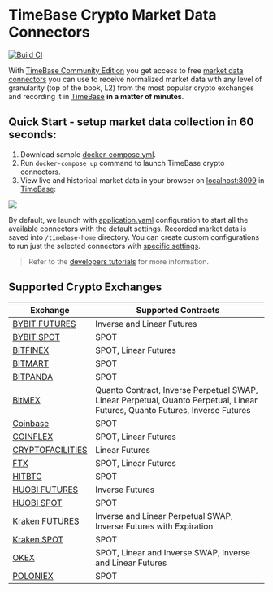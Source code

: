 # TimeBase Crypto Market Data Connectors

[![Build CI](https://github.com/epam/TimebaseCryptoConnectors/actions/workflows/build.yml/badge.svg)](https://github.com/epam/TimebaseCryptoConnectors/actions/workflows/build.yml)

With [TimeBase Community Edition](https://github.com/finos/TimeBase-CE) you get access to free [market data connectors](#supported-crypto-exchanges) you can use to receive normalized market data with any level of granularity (top of the book, L2) from the most popular crypto exchanges and recording it in [TimeBase](https://kb.timebase.info/) **in a matter of minutes**. 

## Quick Start - setup market data collection in 60 seconds:

1. Download sample [docker-compose.yml](https://github.com/epam/TimebaseCryptoConnectors/blob/main/docs/docker-compose.yml).
2. Run `docker-compose up` command to launch TimeBase crypto connectors. 
3. View live and historical market data in your browser on [localhost:8099](http://localhost:8099/app/stream/coinbase) in [TimeBase](https://kb.timebase.info/community/development/tools/Web%20Admin/admin_guide#stream-actions-monitor):

![](/img/stream-monitor.png)

By default, we launch with [application.yaml](https://github.com/epam/TimebaseCryptoConnectors/blob/main/java/runner/src/main/resources/application.yaml#:~:text=connectors%3A,USDT%2CLTC%2DUSD%22) configuration to start all the available connectors with the default settings. Recorded market data is saved into `/timebase-home` directory. You can create custom configurations to run just the selected connectors with [specific settings](https://github.com/epam/TimebaseCryptoConnectors/blob/main/docs/developer.md#1-create-settings). 

> Refer to the [developers tutorials](https://github.com/epam/TimebaseCryptoConnectors/blob/main/docs/developer.md) for more information. 

## Supported Crypto Exchanges

|Exchange|Supported Contracts|
|------|------------------|
|[BYBIT&nbsp;FUTURES](https://github.com/epam/TimebaseCryptoConnectors/tree/main/java/connectors/bybit-futures)|Inverse and Linear Futures|
|[BYBIT&nbsp;SPOT](https://github.com/epam/TimebaseCryptoConnectors/tree/main/java/connectors/bybit-spot)|SPOT|
|[BITFINEX](https://github.com/epam/TimebaseCryptoConnectors/tree/main/java/connectors/bitfinex)|SPOT, Linear Futures|
|[BITMART](https://github.com/epam/TimebaseCryptoConnectors/tree/main/java/connectors/bitmart)|SPOT|
|[BITPANDA](https://github.com/epam/TimebaseCryptoConnectors/tree/main/java/connectors/bitpanda)|SPOT|
|[BitMEX](java/connectors/bitmex/README.md)|Quanto Contract, Inverse Perpetual SWAP, Linear Perpetual, Quanto Perpetual, Linear Futures, Quanto Futures, Inverse Futures|
|[Coinbase](https://github.com/epam/TimebaseCryptoConnectors/blob/main/java/connectors/coinbase/README.md)|SPOT|
|[COINFLEX](https://github.com/epam/TimebaseCryptoConnectors/tree/main/java/connectors/coinflex)|SPOT, Linear Futures|
|[CRYPTOFACILITIES](https://github.com/epam/TimebaseCryptoConnectors/tree/main/java/connectors/cryptofacilities)|Linear Futures|
|[FTX](https://github.com/epam/TimebaseCryptoConnectors/blob/main/java/connectors/ftx/README.md)|SPOT, Linear Futures|
|[HITBTC](https://github.com/epam/TimebaseCryptoConnectors/tree/main/java/connectors/cryptofacilities)|SPOT|
|[HUOBI FUTURES](https://github.com/epam/TimebaseCryptoConnectors/tree/main/java/connectors/huobi-futures)|Inverse Futures|
|[HUOBI SPOT](https://github.com/epam/TimebaseCryptoConnectors/blob/main/java/connectors/huobi-spot/README.md)|SPOT|
|[Kraken&nbsp;FUTURES](https://github.com/epam/TimebaseCryptoConnectors/tree/main/java/connectors/kraken-futures)|Inverse and Linear Perpetual SWAP, Inverse Futures with Expiration|
|[Kraken&nbsp;SPOT](https://github.com/epam/TimebaseCryptoConnectors/tree/main/java/connectors/kraken-spot)|SPOT|
|[OKEX](https://github.com/epam/TimebaseCryptoConnectors/tree/main/java/connectors/okex)|SPOT, Linear and Inverse SWAP, Inverse and Linear Futures|
|[POLONIEX](https://github.com/epam/TimebaseCryptoConnectors/tree/main/java/connectors/poloniex)|SPOT|
